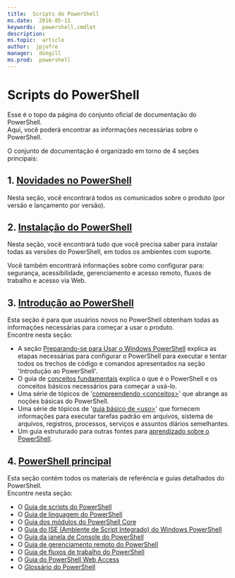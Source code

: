 ```yaml
---
title:  Scripts do PowerShell
ms.date:  2016-05-11
keywords:  powershell,cmdlet
description:  
ms.topic:  article
author:  jpjofre
manager:  dongill
ms.prod:  powershell
---
```


#  Scripts do PowerShell

Esse é o topo da página do conjunto oficial de documentação do PowerShell.  
Aqui, você poderá encontrar as informações necessárias sobre o PowerShell.

O conjunto de documentação é organizado em torno de 4 seções principais:

##  1.  [Novidades no PowerShell](whats-new/What-s-New-With-PowerShell.md)
Nesta seção, você encontrará todos os comunicados sobre o produto (por versão e lançamento por versão).

##  2.  [Instalação do PowerShell](setup/setup-reference.md)
Nesta seção, você encontrará tudo que você precisa saber para instalar todas as versões do PowerShell, em todos os ambientes com suporte.  

Você também encontrará informações sobre como configurar para: segurança, acessibilidade, gerenciamento e acesso remoto, fluxos de trabalho e acesso via Web.

##  3.  [Introdução ao PowerShell](getting-started/Getting-Started-with-Windows-PowerShell.md)
Esta seção é para que usuários novos no PowerShell obtenham todas as informações necessárias para começar a usar o produto.  
Encontre nesta seção:
-   A seção [Preparando-se para Usar o Windows PowerShell](getting-started/Getting-Ready-to-Use-Windows-PowerShell.md) explica as etapas necessárias para configurar o PowerShell para executar e tentar todos os trechos de código e comandos apresentados na seção 'Introdução ao PowerShell'.
-  O guia de [conceitos fundamentais](getting-started/fundamental-concepts.md) explica o que é o PowerShell e os conceitos básicos necessários para começar a usá-lo.
-  Uma série de tópicos de '[compreendendo &lt;conceitos&gt;](getting-started/understanding-concepts-reference.md)' que abrange as noções básicas do PowerShell.
-  Uma série de tópicos de '[guia básico de &lt;uso&gt;](getting-started/cookbooks/basic-cookbooks-reference.md)' que fornecem informações para executar tarefas padrão em arquivos, sistema de arquivos, registros, processos, serviços e assuntos diários semelhantes.
-  Um guia estruturado para outras fontes para [aprendizado sobre o PowerShell](getting-started/more-powershell-learning.md).

##  4.  [PowerShell principal](core-powershell/core-powershell.md)
Esta seção contém todos os materiais de referência e guias detalhados do PowerShell.  
Encontre nesta seção:
-  O [Guia de scripts do PowerShell](core-powershell/scripting-guide.md)
-  O [Guia de linguagem do PowerShell](core-powershell/language-guide.md)
-  O [Guia dos módulos do PowerShell Core](core-powershell/core-modules.md)
-  O [Guia do ISE (Ambiente de Script Integrado) do Windows PowerShell](core-powershell/ise-guide.md)
-  O [Guia da janela de Console do PowerShell](core-powershell/console-guide.md)
-  O [Guia de gerenciamento remoto do PowerShell](core-powershell/Running-Remote-Commands.md)
-  O [Guia de fluxos de trabalho do PowerShell](core-powershell/workflows-guide.md)
-  O [Guia do PowerShell Web Access](core-powershell/web-access.md)
-  O [Glossário do PowerShell](Windows-PowerShell-Glossary.md)



<!--HONumber=May16_HO4-->


